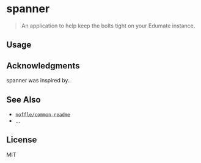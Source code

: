 # spanner

> An application to help keep the bolts tight on your Edumate instance.

## Usage

## Acknowledgments

spanner was inspired by..

## See Also

- [`noffle/common-readme`](https://github.com/noffle/common-readme)
- ...

## License

MIT
